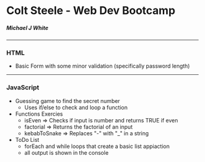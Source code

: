 # Colt Steele - Web Dev Bootcamp
##### Michael J White

---

### HTML
- Basic Form with some minor validation (specifically password length)

---

### JavaScript
- Guessing game to find the secret number
    - Uses if/else to check and loop a function 
- Functions Exercies
    - isEven => Checks if input is number and returns TRUE if even
    - factorial => Returns the factorial of an input
    - kebabToSnake => Replaces "-" with "_" in a string
- ToDo List
    - forEach and while loops that create a basic list appiaction
    - all output is shown in the console

